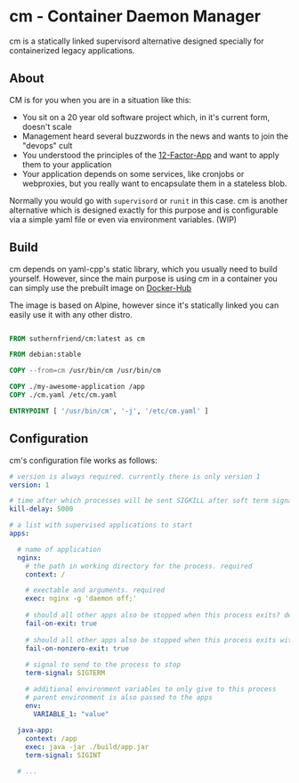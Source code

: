 # cm - Container Daemon Manager
cm is a statically linked supervisord alternative designed specially for containerized legacy applications.

## About

CM is for you when you are in a situation like this:

- You sit on a 20 year old software project which, in it's current form, doesn't scale
- Management heard several buzzwords in the news and wants to join the "devops" cult
- You understood the principles of the [12-Factor-App](https://12factor.net/) and want to apply them to your application
- Your application depends on some services, like cronjobs or webproxies, but you really want to encapsulate them in a stateless blob.

Normally you would go with `supervisord` or `runit` in this case. cm is another alternative which is designed
exactly for this purpose and is configurable via a simple yaml file or even via environment variables. (WIP)

## Build

cm depends on yaml-cpp's static library, which you usually need to build yourself. However, since the main purpose
is using cm in a container you can simply use the prebuilt image on [Docker-Hub](https://hub.docker.com/r/suthernfriend/cm)

The image is based on Alpine, however since it's statically linked you can easily use it with any other distro.

```dockerfile

FROM suthernfriend/cm:latest as cm

FROM debian:stable

COPY --from=cm /usr/bin/cm /usr/bin/cm

COPY ./my-awesome-application /app
COPY ./cm.yaml /etc/cm.yaml

ENTRYPOINT [ '/usr/bin/cm', '-j', '/etc/cm.yaml' ]

```

## Configuration

cm's configuration file works as follows:

```yaml
# version is always required. currently there is only version 1
version: 1

# time after which processes will be sent SIGKILL after soft term signal
kill-delay: 5000

# a list with supervised applications to start
apps:

  # name of application
  nginx: 
    # the path in working directory for the process. required
    context: / 

    # exectable and arguments. required
    exec: nginx -g 'daemon off;'
    
    # should all other apps also be stopped when this process exits? default: true
    fail-on-exit: true
    
    # should all other apps also be stopped when this process exits with non-zero status code? default: true
    fail-on-nonzero-exit: true 
    
    # signal to send to the process to stop
    term-signal: SIGTERM

    # additional environment variables to only give to this process
    # parent environment is also passed to the apps
    env:
      VARIABLE_1: "value"
    
  java-app:
    context: /app
    exec: java -jar ./build/app.jar
    term-signal: SIGINT

  # ...
```
